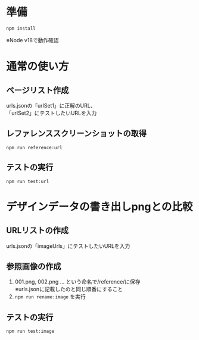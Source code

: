 # 準備

```
npm install
```

※Node v18で動作確認

# 通常の使い方

## ページリスト作成
urls.jsonの「urlSet1」に正解のURL、  
「urlSet2」にテストしたいURLを入力

## レファレンススクリーンショットの取得
```
npm run reference:url
```
## テストの実行
```
npm run test:url
```

# デザインデータの書き出しpngとの比較
## URLリストの作成
urls.jsonの「imageUrls」にテストしたいURLを入力

## 参照画像の作成
1. 001.png, 002.png ... という命名で/reference/に保存  
※urls.jsonに記載したのと同じ順番にすること
2. `npm run rename:image` を実行

## テストの実行
```
npm run test:image
```


